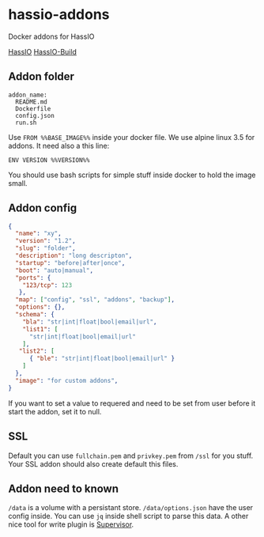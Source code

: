 # hassio-addons
Docker addons for HassIO

[HassIO](https://github.com/pvizeli/hassio)
[HassIO-Build](https://github.com/pvizeli/hassio-build)

## Addon folder

```
addon_name:
  README.md
  Dockerfile
  config.json
  run.sh
```

Use `FROM %%BASE_IMAGE%%` inside your docker file. We use alpine linux 3.5 for addons. It need also a this line:

```docker
ENV VERSION %%VERSION%%
```

You should use bash scripts for simple stuff inside docker to hold the image small.

## Addon config

```json
{
  "name": "xy",
  "version": "1.2",
  "slug": "folder",
  "description": "long descripton",
  "startup": "before|after|once",
  "boot": "auto|manual",
  "ports": {
    "123/tcp": 123
   },
  "map": ["config", "ssl", "addons", "backup"],
  "options": {},
  "schema": {
    "bla": "str|int|float|bool|email|url",
    "list1": [
      "str|int|float|bool|email|url"
    ],
   "list2": [
      { "ble": "str|int|float|bool|email|url" }
    ]
  },
  "image": "for custom addons",
}
```

If you want to set a value to requered and need to be set from user before it start the addon, set it to null.

## SSL

Default you can use `fullchain.pem` and `privkey.pem` from `/ssl` for you stuff. Your SSL addon should also create default this files.

## Addon need to known
`/data` is a volume with a persistant store. `/data/options.json` have the user config inside. You can use `jq` inside shell script to parse this data. A other nice tool for write plugin is [Supervisor](http://supervisord.org/).

